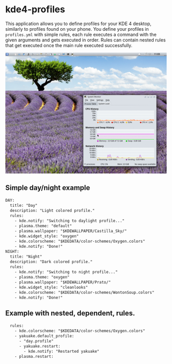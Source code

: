 # kde4-profiles
This application allows you to define profiles for your KDE 4 desktop, similarly to profiles found on your phone. You define your profiles in ``profiles.yml`` with simple rules, each rule executes a command with the given arguments and gets executed in order. Rules can contain nested rules that get executed once the main rule executed successfully.

![Toggle between day and night](anim.gif "Toggle between day and night")

## Simple day/night example
```
DAY:
  title: "Day"
  description: "Light colored profile."
  rules:
    - kde.notify: "Switching to daylight profile..."
    - plasma.theme: "default"
    - plasma.wallpaper: "$KDEWALLPAPER/Castilla_Sky/"
    - kde.widget_style: "oxygen"
    - kde.colorscheme: "$KDEDATA/color-schemes/Oxygen.colors"
    - kde.notify: "Done!"
NIGHT:
  title: "Night"
  description: "Dark colored profile."
  rules:
    - kde.notify: "Switching to night profile..."
    - plasma.theme: "oxygen"
    - plasma.wallpaper: "$KDEWALLPAPER/Prato/"
    - kde.widget_style: "cleanlooks"
    - kde.colorscheme: "$KDEDATA/color-schemes/WontonSoup.colors"
    - kde.notify: "Done!"
```

## Example with nested, dependent, rules.
```
  rules:
    - kde.colorscheme: "$KDEDATA/color-schemes/Oxygen.colors"
    - yakuake.default_profile:
      - "day.profile"
      - yakuake.restart:
        - kde.notify: "Restarted yakuake"
    - plasma.restart:
```
